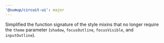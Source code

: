 ```yaml
---
'@sumup/circuit-ui': major
---
```


Simplified the function signature of the style mixins that no longer require the `theme` parameter (`shadow`, `focusOutline`, `focusVisible`, and `inputOutline`).
